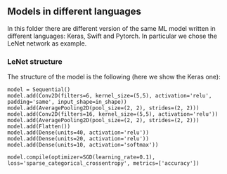 ## Models in different languages
In this folder there are different version of the same ML model written in different languages: Keras, Swift and Pytorch.
In particular we chose the LeNet network as example.

### LeNet structure
The structure of the model is the following (here we show the Keras one):
```
model = Sequential()
model.add(Conv2D(filters=6, kernel_size=(5,5), activation='relu', padding='same', input_shape=in_shape))
model.add(AveragePooling2D(pool_size=(2, 2), strides=(2, 2)))
model.add(Conv2D(filters=16, kernel_size=(5,5), activation='relu'))
model.add(AveragePooling2D(pool_size=(2, 2), strides=(2, 2)))
model.add(Flatten())
model.add(Dense(units=40, activation='relu'))
model.add(Dense(units=20, activation='relu'))
model.add(Dense(units=10, activation='softmax'))

model.compile(optimizer=SGD(learning_rate=0.1), loss='sparse_categorical_crossentropy', metrics=['accuracy'])
```
